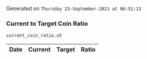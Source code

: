 Generated on `Thursday 23-September-2021 at 06:51:13`

### Current to Target Coin Ratio
`current_coin_ratio.sh`

Date|Current|Target|Ratio
---|---|---|---
